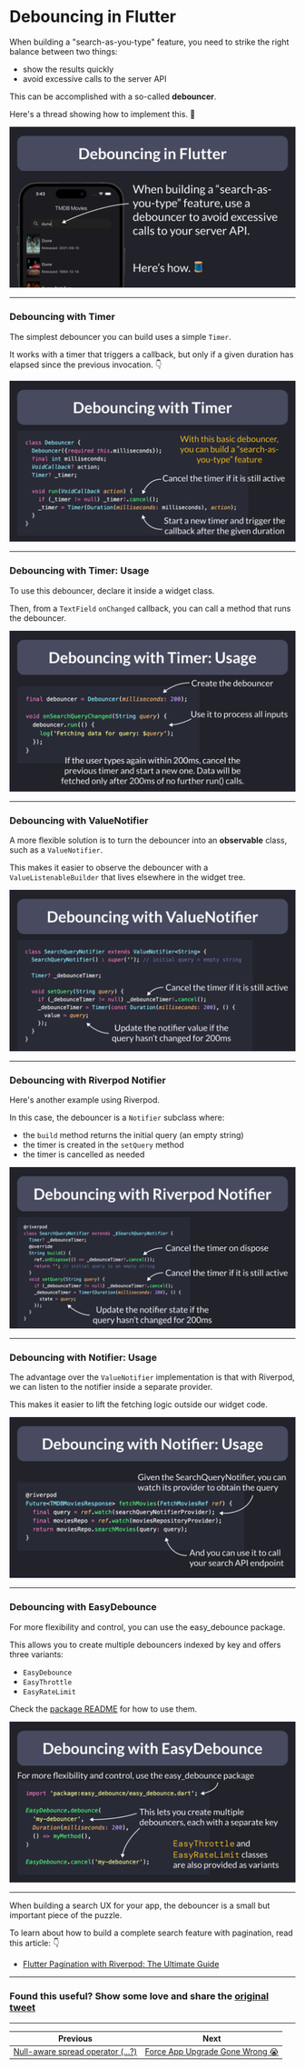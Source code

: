 # Debouncing in Flutter

When building a "search-as-you-type" feature, you need to strike the right balance between two things:

- show the results quickly
- avoid excessive calls to the server API

This can be accomplished with a so-called **debouncer**.

Here's a thread showing how to implement this. 🧵

![](156.0.png)

<!--
Debouncing in Flutter

When building a "search-as-you-type" feature, use a debouncer to avoid excessive calls to your server API.

Here's how. 🧵
-->

---

### Debouncing with Timer

The simplest debouncer you can build uses a simple `Timer`.

It works with a timer that triggers a callback, but only if a given duration has elapsed since the previous invocation. 👇

![](156.1.png)

<!-- 
class Debouncer {
  Debouncer({required this.milliseconds});
  final int milliseconds;
  VoidCallback? action;
  Timer? _timer;

  void run(VoidCallback action) {
    if (_timer != null) _timer!.cancel();
    _timer = Timer(Duration(milliseconds: milliseconds), action);
  }
}
-->

---

### Debouncing with Timer: Usage

To use this debouncer, declare it inside a widget class.

Then, from a `TextField` `onChanged` callback, you can call a method that runs the debouncer.

![](156.2.png)

<!--
final debouncer = Debouncer(milliseconds: 200);

void onSearchQueryChanged(String query) {
  debouncer.run(() {
    log('Fetching data for query: $query');
  });
}
-->

---

### Debouncing with ValueNotifier

A more flexible solution is to turn the debouncer into an **observable** class, such as a `ValueNotifier`.

This makes it easier to observe the debouncer with a `ValueListenableBuilder` that lives elsewhere in the widget tree.

![](156.3.png)

<!--
class SearchQueryNotifier extends ValueNotifier<String> {
  SearchQueryNotifier() : super(''); // initial query = empty string

  Timer? _debounceTimer;

  void setQuery(String query) {
    if (_debounceTimer != null) _debounceTimer!.cancel();
    _debounceTimer = Timer(const Duration(milliseconds: 200), () {
      value = query;
    });

  }
}

class SearchListView extends StatelessWidget {
  const SearchListView({super.key, required this.searchQueryListenable});
  final ValueListenable searchQueryListenable;

  @override
  Widget build(BuildContext context) {
    return ValueListenableBuilder(
        valueListenable: searchQueryListenable,
        builder: (_, query, __) {
          // TODO: Fetch data with a FutureBuilder
          // and show results inside a ListView
        });
  }
}
-->

---

### Debouncing with Riverpod Notifier

Here's another example using Riverpod.

In this case, the debouncer is a `Notifier` subclass where:

- the `build` method returns the initial query (an empty string)
- the timer is created in the `setQuery` method
- the timer is cancelled as needed

![](156.4.png)

<!--

@riverpod
class SearchQueryNotifier extends _$SearchQueryNotifier {
  Timer? _debounceTimer;
  @override
  String build() {
    ref.onDispose(() => _debounceTimer?.cancel());
    return ''; // initial query is an empty string
  }
  void setQuery(String query) {
    if (_debounceTimer != null) _debounceTimer!.cancel();
    _debounceTimer = Timer(Duration(milliseconds: 200), () {
      state = query;
    });
  }
}

-->

---

### Debouncing with Notifier: Usage

The advantage over the `ValueNotifier` implementation is that with Riverpod, we can listen to the notifier inside a separate provider.

This makes it easier to lift the fetching logic outside our widget code.

![](156.5.png)

<!--

@riverpod
Future<TMDBMoviesResponse> fetchMovies(FetchMoviesRef ref) {
  final query = ref.watch(searchQueryNotifierProvider);
  final moviesRepo = ref.watch(moviesRepositoryProvider);
  return moviesRepo.searchMovies(query: query);
}
-->

---

### Debouncing with EasyDebounce

For more flexibility and control, you can use the easy_debounce package.

This allows you to create multiple debouncers indexed by key and offers three variants:

- `EasyDebounce`
- `EasyThrottle`
- `EasyRateLimit`

Check the [package README](https://pub.dev/packages/easy_debounce) for how to use them.

![](156.6.png)

<!--

import 'package:easy_debounce/easy_debounce.dart';

EasyDebounce.debounce(
  'my-debouncer',
  Duration(milliseconds: 200),
  () => myMethod(),
)

EasyDebounce.cancel('my-debouncer');
-->

---

When building a search UX for your app, the debouncer is a small but important piece of the puzzle.

To learn about how to build a complete search feature with pagination, read this article: 👇

- [Flutter Pagination with Riverpod: The Ultimate Guide](https://codewithandrea.com/articles/flutter-riverpod-pagination/)

---

### Found this useful? Show some love and share the [original tweet](https://twitter.com/biz84/status/1779868484672823657) 

---

| Previous | Next |
| -------- | ---- |
| [Null-aware spread operator (...?)](../0155-null-aware-spread-operator/index.md) | [Force App Upgrade Gone Wrong 😭](../0157-force-upgrade-gone-wrong/index.md)  |

<!-- TWITTER|https://twitter.com/biz84/status/1779868484672823657 -->
<!-- LINKEDIN|https://www.linkedin.com/posts/andreabizzotto_when-building-a-search-as-you-type-feature-activity-7185638243126648833-EezS -->
